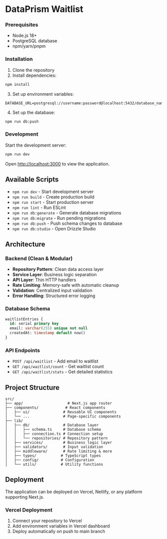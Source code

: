 # DataPrism Waitlist

### Prerequisites

- Node.js 18+
- PostgreSQL database
- npm/yarn/pnpm

### Installation

1. Clone the repository
2. Install dependencies:

```bash
npm install
```

3. Set up environment variables:

```env
DATABASE_URL=postgresql://username:password@localhost:5432/database_name
```

4. Set up the database:

```bash
npm run db:push
```

### Development

Start the development server:

```bash
npm run dev
```

Open [http://localhost:3000](http://localhost:3000) to view the application.

## Available Scripts

- `npm run dev` - Start development server
- `npm run build` - Create production build
- `npm run start` - Start production server
- `npm run lint` - Run ESLint
- `npm run db:generate` - Generate database migrations
- `npm run db:migrate` - Run pending migrations
- `npm run db:push` - Push schema changes to database
- `npm run db:studio` - Open Drizzle Studio

## Architecture

### Backend (Clean & Modular)

- **Repository Pattern**: Clean data access layer
- **Service Layer**: Business logic separation
- **API Layer**: Thin HTTP handlers
- **Rate Limiting**: Memory-safe with automatic cleanup
- **Validation**: Centralized input validation
- **Error Handling**: Structured error logging

### Database Schema

```sql
waitlistEntries {
  id: serial primary key
  email: varchar(255) unique not null
  createdAt: timestamp default now()
}
```

### API Endpoints

- `POST /api/waitlist` - Add email to waitlist
- `GET /api/waitlist/count` - Get waitlist count
- `GET /api/waitlist/stats` - Get detailed statistics

## Project Structure

```
src/
├── app/                    # Next.js app router
├── components/            # React components
│   ├── ui/               # Reusable UI components
│   └── ...               # Page-specific components
├── lib/
│   ├── db/               # Database layer
│   │   ├── schema.ts     # Database schema
│   │   ├── connection.ts # Connection setup
│   │   └── repositories/ # Repository pattern
│   ├── services/         # Business logic layer
│   ├── validators/       # Input validation
│   ├── middleware/       # Rate limiting & more
│   ├── types/           # TypeScript types
│   ├── config/          # Configuration
│   └── utils/           # Utility functions
```

## Deployment

The application can be deployed on Vercel, Netlify, or any platform supporting Next.js.

### Vercel Deployment

1. Connect your repository to Vercel
2. Add environment variables in Vercel dashboard
3. Deploy automatically on push to main branch
